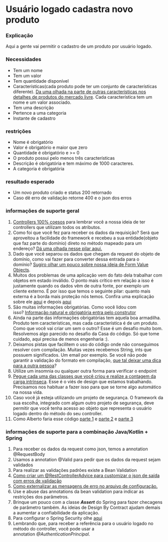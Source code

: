 # Usuário logado cadastra novo produto

### Explicação

Aqui a gente vai permitir o cadastro de um produto por usuário logado.

### Necessidades

*   Tem um nome
*   Tem um valor
*   Tem quantidade disponível
*   Características(cada produto pode ter um conjunto de características diferente). [Da uma olhada na parte de outras características nos detalhes de produtos do mercado livre](https://produto.mercadolivre.com.br/MLB-1279370191-bebedouro-bomba-eletrica-p-garrafo-galo-agua-recarregavel-_JM?variation=48969374724#reco_item_pos=0&reco_backend=navigation&reco_backend_type=function&reco_client=home_navigation-recommendations&reco_id=e55bf74a-9551-42d8-a43d-fb64fa3117d4&c_id=/home/navigation-recommendations/element&c_element_order=1&c_uid=761d5d17-5baf-4fd8-be79-fc65ee66a6fb). Cada característica tem um nome e um valor associado.
*   Tem uma descrição
*   Pertence a uma categoria
*   Instante de cadastro

### **restrições**

*   Nome é obrigatório
*   Valor é obrigatório e maior que zero
*   Quantidade é obrigatório e >= 0
*   O produto possui pelo menos três características
*   Descrição é obrigatória e tem máximo de 1000 caracteres.
*   A categoria é obrigatória

### **resultado esperado**

*   Um novo produto criado e status 200 retornado
*   Caso dê erro de validação retorne 400 e o json dos erros

### **informações de suporte geral**

1.  [Controllers 100% coesos](https://drive.google.com/file/d/10f3lT3lB2CEXdyss7ZjeSVzmDkzEU57d/view?usp=sharing) para lembrar você a nossa ideia de ter controllers que utilizam todos os atributos.
2.  Como foi que você fez para receber os dados da requisição? Será que aproveitou a facilidade do framework e recebeu a sua entidade(objeto que faz parte do domínio) direto no método mapeado para um endereço? [Dá uma olhada nesse pilar aqui.](https://drive.google.com/file/d/1SMwN_Dd9MdWI047o5dGJuBdPygbc6giX/view?usp=sharing)
3.  Dado que você separou os dados que chegam da request do objeto de domínio, como vai fazer para converter dessa entrada para o domínio? [Sugiro olhar um pouco sobre nossa ideia de Form Value Objects](https://drive.google.com/file/d/18Mu6IG0CzuDtTjoPsFJWscOxG2LZvv6O/view?usp=sharing).
4.  Muitos dos problemas de uma aplicação vem do fato dela trabalhar com objetos em estado inválido. O ponto mais crítico em relação a isso é justamente quando os dados vêm de outra fonte, por exemplo um cliente externo. É por isso que temos o seguinte pilar: quanto mais externa é a borda mais proteção nós temos. Confira uma explicação sobre ele [aqui](https://drive.google.com/file/d/1P_860b6FL8mIj9X8yyQyW4B2YNL2kW5V/view?usp=sharing) e depois [aqui](https://drive.google.com/file/d/1BgjdHCbrPP8ZuTRLi5tn2a7iPepr1sCR/view?usp=sharing)
5.  São muitas informações obrigatórias. Como você lidou com isso? [Informação natural e obrigatória entra pelo construtor](https://drive.google.com/file/d/1988eYtK-AqS6FVET1zO04HzjM6egHoKM/view?usp=sharing)
6.  Ainda na parte das informações obrigatórias tem aquela boa armadilha. Produto tem características, mas cada característica é de um produto. Como que você vai criar um sem o outro? Esse é um desafio muito bom. Resolvemos algo parecido no desafio da Casa do código. Só que tome cuidado, aqui precisa de menos engenharia :). 
7.  Deixamos pistas que facilitem o uso do código onde não conseguimos resolver com compilação. Muitas vezes recebemos String, ints que possuem significados. Um email por exemplo. Se você não pode garantir a validação do formato em compilação, [que tal deixar uma dica para a outra pessoa](https://drive.google.com/file/d/1TMENbD2V_87FmEGzwjTb4zqUnucsDnKM/view?usp=sharing)?
8.  Utilize um insomnia ou qualquer outra forma para verificar o endpoint
9.  [Pegue cada uma das classes que você criou e realize a contagem da carga intrínseca](https://drive.google.com/file/d/1MwuEjVO9evwVsYK5t5hB0q22uHj7CwSQ/view?usp=sharing). Esse é o viés de design que estamos trabalhando. Precisamos nos habituar a fazer isso para que se torne algo automático na nossa vida.
10.  Caso você já esteja utilizando um projeto de segurança. O framework da sua escolha, integrado com algum outro projeto de segurança, deve permitir que você tenha acesso ao objeto que representa o usuário logado dentro do método do seu controller. 
11.  Como Alberto faria esse código [parte 1​](https://drive.google.com/file/d/1ivcB_pHIfAaEzpct8D6sp5mBTDL2zNLf/view?usp=sharing) e [parte 2](https://drive.google.com/file/d/1pV3i5TpGPUNoLBbf9HkcUF60x5vPKZV0/view?usp=sharing) e [parte 3​](https://drive.google.com/file/d/1kZ-HJKYdfN_49j8X-MYMLH0xJnixwJpr/view?usp=sharing)

### informações de suporte para a combinação Java/Kotlin + Spring​

1.  Para receber os dados da request como json, temos a annotation @RequestBody
2.  Usamos a annotation @Valid para pedir que os dados da request sejam validados
3.  Para realizar as validações padrões existe a Bean Validation
4.  [Como criar um @RestControllerAdvice para customizar o json de saída com erros de validação](https://drive.google.com/file/d/18q7IUF1EmeGrPFAab1CHIXP3COf5KNHd/view?usp=sharing)
5.  [Como externalizar as mensagens de erro no arquivo de configuração.](mailto:Como%20criar%20um%20@RestControllerAdvice%20para%20customizar%20o%20json%20de%20sa%C3%ADda%20com%20erros%20de%20valida%C3%A7%C3%A3o)
6.  Use e abuse das annotations da bean validation para indicar as restrições dos parâmetros. ​
7.  Brinque um pouco com a classe **_Assert_**​ ​do Spring para fazer checagens de parâmetro também. As ideias de Design By Contract ajudam demais a aumentar a confiabilidade da aplicação. 
8.  Para configurar o Spring Security olhe [aqui](https://drive.google.com/file/d/1314vY4OpQqTPAnb5fPaMCaWEYdZqpP78/view?usp=sharing)​
9.  Lembrando que, para receber a referência para o usuário logado no método do controller, você pode usar a annotation _@AuthenticationPrincipal_​.
